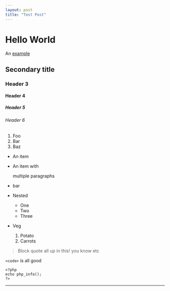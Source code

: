 ```yaml
---
layout: post
title: "Test Post"
---
```


Hello World
===========

An [example](http://www.google.com "Example")

Secondary title
---------------

### Header 3

#### Header 4

##### Header 5

###### Header 6

1. Foo
2. Bar
3. Baz

*	An item
*	An item with
	
	multiple paragraphs
*	bar

*	Nested
	*	One
	*	Two
	*	Three
*	Veg
	1. Potato
	2. Carrots

> Block quote all up in this!
> you know etc

`<code>` is all good

	<?php
	echo php_info();
	?>

----

